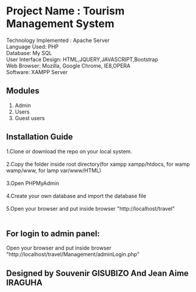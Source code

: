 # Project Name : Tourism Management System 
Technology Implemented : Apache Server  
Language Used: PHP  
Database: My SQL  
User Interface Design: HTML,JQUERY,JAVASCRIPT,Bootstrap  
Web Browser:  Mozilla, Google Chrome, IE8,OPERA  
Software: XAMPP Server 

## Modules
1. Admin<br>
2. Users<br>
3. Guest users<br>

## Installation Guide
1.Clone or download the repo on your local system.<br><br>
2.Copy the folder inside root directory(for xampp xampp/htdocs, for wamp wamp/www, for lamp var/www/HTML)<br><br>
3.Open PHPMyAdmin<br><br>
4.Create your own database and import the database file<br><br>
5.Open your browser and put inside browser "http://localhost/travel"<br><br>

## For login to admin panel:
Open your browser and put inside browser "http://localhost/travel/Management/adminLogin.php"

## Designed by Souvenir GISUBIZO And Jean Aime IRAGUHA